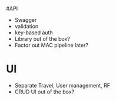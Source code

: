 #API
- Swagger
- validation
- key-based auth
- Library out of the box?
- Factor out MAC pipeline later?

# UI
- Separate Travel, User management, RF
- CRUD UI out of the box?